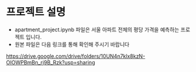 # 프로젝트 설명
- apartment_project.ipynb 파일은 서울 아파트 전체의 평당 가격을 예측하는 프로젝트 입니다.
- 원본 파일은 다음 링크를 통해 확인해 주시기 바랍니다

https://drive.google.com/drive/folders/10UN4n7klx8kzN-OIOWPBmBn_rj9B_Rzk?usp=sharing
